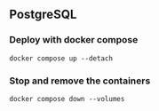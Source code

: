 ## PostgreSQL

### Deploy with docker compose

```shell
docker compose up --detach
```

### Stop and remove the containers

```shell
docker compose down --volumes
```
